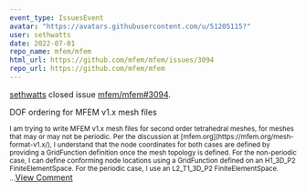```yaml
---
event_type: IssuesEvent
avatar: "https://avatars.githubusercontent.com/u/51205115?"
user: sethwatts
date: 2022-07-01
repo_name: mfem/mfem
html_url: https://github.com/mfem/mfem/issues/3094
repo_url: https://github.com/mfem/mfem
---
```


<a href='https://github.com/sethwatts' target='_blank'>sethwatts</a> closed issue <a href='https://github.com/mfem/mfem/issues/3094' target='_blank'>mfem/mfem#3094</a>.

<p>DOF ordering for MFEM v1.x mesh files</p><small>I am trying to write MFEM v1.x mesh files for second order tetrahedral meshes, for meshes that may or may not be periodic. Per the discussion at [mfem.org](https://mfem.org/mesh-format-v1.x/), I understand that the node coordinates for both cases are defined by providing a GridFunction definition once the mesh topology is defined. For the non-periodic case, I can define conforming node locations using a GridFunction defined on an H1_3D_P2 FiniteElementSpace. For the periodic case, I use an L2_T1_3D_P2 FiniteElementSpace. ...</small><a href='https://github.com/mfem/mfem/issues/3094' target='_blank'>View Comment</a>